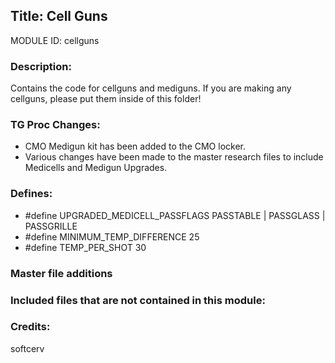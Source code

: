 ## Title: Cell Guns

MODULE ID: cellguns

### Description:

Contains the code for cellguns and mediguns. If you are making any cellguns, please put them inside of this folder!

### TG Proc Changes:

- CMO Medigun kit has been added to the CMO locker.
- Various changes have been made to the master research files to include Medicells and Medigun Upgrades.

### Defines:

- #define UPGRADED_MEDICELL_PASSFLAGS PASSTABLE | PASSGLASS | PASSGRILLE
- #define MINIMUM_TEMP_DIFFERENCE 25
- #define TEMP_PER_SHOT 30

### Master file additions

### Included files that are not contained in this module:

### Credits:

softcerv
